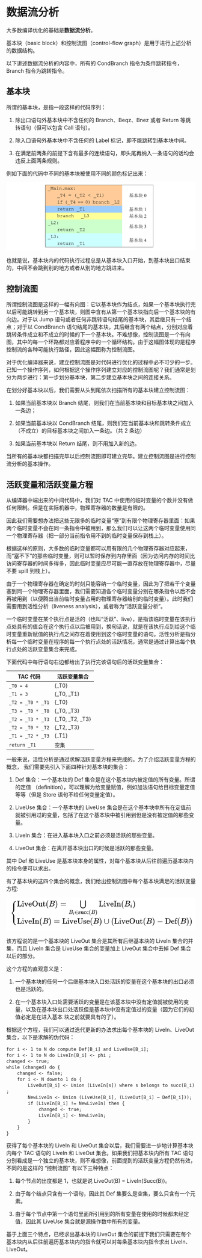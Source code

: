 # 数据流分析

大多数编译优化的基础是**数据流分析**。

基本块（basic block）和控制流图（control-flow graph）是用于进行上述分析的数据结构。

以下讲述数据流分析的内容中，所有的 CondBranch 指令为条件跳转指令，Branch 指令为跳转指令。

## 基本块

所谓的基本块，是指一段这样的代码序列：

1. 除出口语句外基本块中不含任何的 Branch、Beqz、Bnez 或者 Return 等跳转语句（但可以包含 Call 语句）。

2. 除入口语句外基本块中不含任何的 Label 标记，即不能跳转到基本块中间。

3. 在满足前两条的前提下含有最多的连续语句，即头尾再纳入一条语句的话均会违反上面两条规则。

例如下面的代码中不同的基本块被使用不同的颜色标记出来：

![](./pics/dataflow.png)

也就是说，基本块内的代码执行过程总是从基本块入口开始，到基本块出口结束的，中间不会跳到别的地方或者从别的地方跳进来。

## 控制流图

所谓控制流图是这样的一幅有向图：它以基本块作为结点，如果一个基本块执行完以后可能跳转到另一个基本块，则图中含有从第一个基本块指向后一个基本块的有向边。对于以 Jump 语句或者任何非跳转语句结尾的基本块，其后继只有一个结点；对于以 CondBranch 语句结尾的基本块，其后继含有两个结点，分别对应着跳转条件成立和不成立的时候的下一个基本块。不难想像，控制流图是一个有向图，其中的每一个环路都对应着程序中的一个循环结构。由于这幅图体现的是程序控制流的各种可能执行路径，因此这幅图称为控制流图。

对于优化编译器来说，建立控制流图是对代码进行优化的过程中必不可少的一步。已知一个操作序列，如何根据这个操作序列建立对应的控制流图呢？我们通常是划分为两步进行：第一步划分基本块，第二步建立基本块之间的连接关系。

在划分好基本块以后，我们需要从头到尾依次扫描所有的基本块建立控制流图：

1. 如果当前基本块以 Branch 结尾，则我们在当前基本块和目标基本块之间加入一条边；

2. 如果当前基本块以 CondBranch 结尾，则我们在当前基本块和跳转条件成立（不成立）的目标基本块之间加入一条边。（共 2 条边）

3. 如果当前基本块以 Return 结尾，则不用加入新的边。

当所有的基本块都扫描完毕以后控制流图即可建立完毕。建立控制流图是进行控制流分析的基本操作。

## 活跃变量和活跃变量方程

从编译器中端出来的中间代码中，我们对 TAC 中使用的临时变量的个数并没有做任何限制。但是在实际机器中，物理寄存器的数量是有限的。

因此我们需要想办法把这些无限多的临时变量“塞”到有限个物理寄存器里面：如果两个临时变量不会在同一条指令中被用到，那么我们可以让这两个临时变量使用同一个物理寄存器（把一部分当前指令用不到的临时变量保存到栈上）。

根据这样的原则，大多数的临时变量都可以用有限的几个物理寄存器对应起来，而“塞不下”的那些临时变量，则可以暂时保存到内存里面（因为访问内存的时间比访问寄存器的时间多得多，因此临时变量应尽可能一直存放在物理寄存器中，尽量不要 spill 到栈上）。

由于一个物理寄存器在确定的时刻只能容纳一个临时变量，因此为了把若干个变量塞到同一个物理寄存器里面，我们需要知道各个临时变量分别在哪条指令以后不会再被用到（以便腾出当前临时变量占用的物理寄存器给别的临时变量）。此时我们需要用到活性分析（liveness analysis），或者称为“活跃变量分析”。

一个临时变量在某个执行点是活的（也叫“活跃”、live），是指该临时变量在该执行点处具有的值会在这个执行点以后被用到，换句话说，就是在该执行点到给这个临时变量重新赋值的执行点之间存在着使用到这个临时变量的语句。活性分析是指分析每一个临时变量在程序的每一个执行点处的活跃情况，通常是通过计算出每个执行点处的活跃变量集合来完成。

下面代码中每行语句右边都给出了执行完该语句后的活跃变量集合：

| TAC 代码          | 活跃变量集合    |
| ----------------- | --------------- |
| `_T0 = 4`         | {_T0}           |
| `_T1 = 3`         | {_T0, _T1}      |
| `_T2 = _T0 * _T1` | {_T0}           |
| `_T3 = _T0 * _T0` | {_T0, _T3}      |
| `_T2 = _T3 * _T3` | {_T0, _T2, _T3} |
| `_T2 = _T0 * _T2` | {_T2, _T3}      |
| `_T1 = _T2 * _T3` | {_T1}           |
| `return _T1`      | 空集            |

一般来说，活性分析是通过求解活跃变量方程来完成的。为了介绍活跃变量方程的概念， 我们需要先引入下面四种针对基本块的集合：

1.  Def 集合：一个基本块的 Def 集合是在这个基本块内被定值的所有变量。所谓的定值 （definition），可以理解为给变量赋值，例如加法语句给目标变量定值等等（但是 Store 语句不给任何变量定值）。 

2. LiveUse 集合：一个基本块的 LiveUse 集合是在这个基本块中所有在定值前就被引用过的变量，包括了在这个基本块中被引用到但是没有被定值的那些变量。

3. LiveIn 集合：在进入基本块入口之前必须是活跃的那些变量。 

4. LiveOut 集合：在离开基本块出口的时候是活跃的那些变量。

其中 Def 和 LiveUse 是基本块本身的属性，对每个基本块从后往前遍历基本块内的指令便可以求出。

有了基本块的这四个集合的概念，我们给出控制流图中每个基本块满足的活跃变量方程:

![](./pics/formula.png)

该方程说的是一个基本块的 LiveOut 集合是其所有后继基本块的 LiveIn 集合的并集，而且 LiveIn 集合是 LiveUse 集合的变量加上 LiveOut 集合中去掉 Def 集合以后的部分。

这个方程的直观意义是：

1. 一个基本块的任何一个后继基本块入口处活跃的变量在这个基本块的出口必须也是活跃的。

2. 在一个基本块入口处需要活跃的变量是在该基本块中没有定值就被使用的变量，以及在基本块出口处活跃但是基本块中没有定值过的变量（因为它们的初值必定是在进入基本 块之前就要具有的了）。

根据这个方程，我们可以通过迭代更新的办法求出每个基本块的 LiveIn、LiveOut 集合，以下是求解的伪代码：

```
for i <- 1 to N do compute Def[B_i] and LiveUse[B_i]; 
for i <- 1 to N do LiveIn[B_i] <- phi ; 
changed <- true; 
while (changed) do { 
    changed <- false; 
    for i <- N downto 1 do {   
        LiveOut[B_i] <- Union (LiveIn[s]) where s belongs to succ(B_i) ;
        NewLiveIn <- Union (LiveUse[B_i], (LiveOut[B_i] – Def[B_i])); 
        if (LiveIn[B_i] != NewLiveIn) then {     
            changed <- true;     
            LiveIn[B_i] <- NewLiveIn;   
        }    
    } 
}
```

获得了每个基本块的 LiveIn 和 LiveOut 集合以后，我们需要进一步地计算基本块内每个 TAC 语句的 LiveIn 和 LiveOut 集合。如果我们把基本块内所有 TAC 语句分别看成是一个独立的基本块，则不难想像，前面提到的活跃变量方程仍然有效，不同的是这样的 “控制流图” 有以下三种特点：

1. 每个节点的出度都是 1，也就是说 LiveOut(B) = LiveIn(Succ(B))。

2. 由于每个结点只含有一个语句，因此其 Def 集要么是空集，要么只含有一个元素。

3. 由于每个节点中第一个语句里面所引用到的所有变量在使用的时候都未经定值，因此其 LiveUse 集合就是源操作数中所有的变量。

基于上面三个特点，已经求出基本块的 LiveOut 集合的前提下我们只需要在每个基本块内从后往前遍历基本块内的指令就可以对每条基本块内指令求出 LiveIn、LiveOut。
